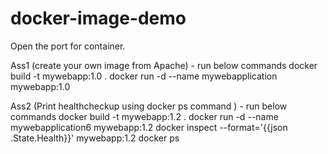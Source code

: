 # docker-image-demo
Open the port for container.

Ass1 (create your own image from Apache) - run below commands
docker build -t mywebapp:1.0 .
docker run -d --name mywebapplication mywebapp:1.0


Ass2 (Print healthcheckup using docker ps command ) - run below commands
docker build -t mywebapp:1.2 .
docker run -d --name mywebapplication6 mywebapp:1.2
docker inspect --format='{{json .State.Health}}' mywebapp:1.2
docker ps
    
